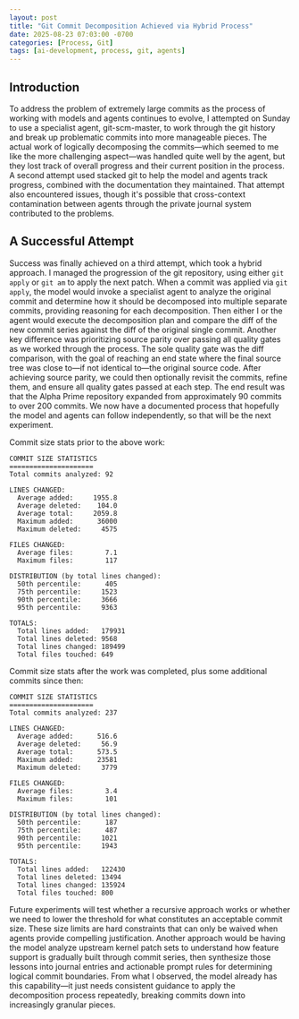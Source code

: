 ```yaml
---
layout: post
title: "Git Commit Decomposition Achieved via Hybrid Process"
date: 2025-08-23 07:03:00 -0700
categories: [Process, Git]
tags: [ai-development, process, git, agents]
---
```


## Introduction

To address the problem of extremely large commits as the process of working with models and agents continues to evolve, I attempted on Sunday to use a specialist agent, git-scm-master, to work through the git history and break up problematic commits into more manageable pieces. The actual work of logically decomposing the commits—which seemed to me like the more challenging aspect—was handled quite well by the agent, but they lost track of overall progress and their current position in the process. A second attempt used stacked git to help the model and agents track progress, combined with the documentation they maintained. That attempt also encountered issues, though it's possible that cross-context contamination between agents through the private journal system contributed to the problems. 



## A Successful Attempt



Success was finally achieved on a third attempt, which took a hybrid approach. I managed the progression of the git repository, using either `git apply` or `git am` to apply the next patch. When a commit was applied via `git apply`, the model would invoke a specialist agent to analyze the original commit and determine how it should be decomposed into multiple separate commits, providing reasoning for each decomposition. Then either I or the agent would execute the decomposition plan and compare the diff of the new commit series against the diff of the original single commit. Another key difference was prioritizing source parity over passing all quality gates as we worked through the process. The sole quality gate was the diff comparison, with the goal of reaching an end state where the final source tree was close to—if not identical to—the original source code. After achieving source parity, we could then optionally revisit the commits, refine them, and ensure all quality gates passed at each step. The end result was that the Alpha Prime repository expanded from approximately 90 commits to over 200 commits. We now have a documented process that hopefully the model and agents can follow independently, so that will be the next experiment.

Commit size stats prior to the above work:

```
COMMIT SIZE STATISTICS
=====================
Total commits analyzed: 92

LINES CHANGED:
  Average added:     1955.8
  Average deleted:    104.0
  Average total:     2059.8
  Maximum added:      36000
  Maximum deleted:     4575

FILES CHANGED:
  Average files:        7.1
  Maximum files:        117

DISTRIBUTION (by total lines changed):
  50th percentile:      405
  75th percentile:     1523
  90th percentile:     3666
  95th percentile:     9363

TOTALS:
  Total lines added:   179931
  Total lines deleted: 9568
  Total lines changed: 189499
  Total files touched: 649
```



Commit size stats after the work was completed, plus some additional commits since then:

```
COMMIT SIZE STATISTICS
=====================
Total commits analyzed: 237

LINES CHANGED:
  Average added:      516.6
  Average deleted:     56.9
  Average total:      573.5
  Maximum added:      23581
  Maximum deleted:     3779

FILES CHANGED:
  Average files:        3.4
  Maximum files:        101

DISTRIBUTION (by total lines changed):
  50th percentile:      187
  75th percentile:      487
  90th percentile:     1021
  95th percentile:     1943

TOTALS:
  Total lines added:   122430
  Total lines deleted: 13494
  Total lines changed: 135924
  Total files touched: 800
```



Future experiments will test whether a recursive approach works or whether we need to lower the threshold for what constitutes an acceptable commit size. These size limits are hard constraints that can only be waived when agents provide compelling justification. Another approach would be having the model analyze upstream kernel patch sets to understand how feature support is gradually built through commit series, then synthesize those lessons into journal entries and actionable prompt rules for determining logical commit boundaries. From what I observed, the model already has this capability—it just needs consistent guidance to apply the decomposition process repeatedly, breaking commits down into increasingly granular pieces. 

